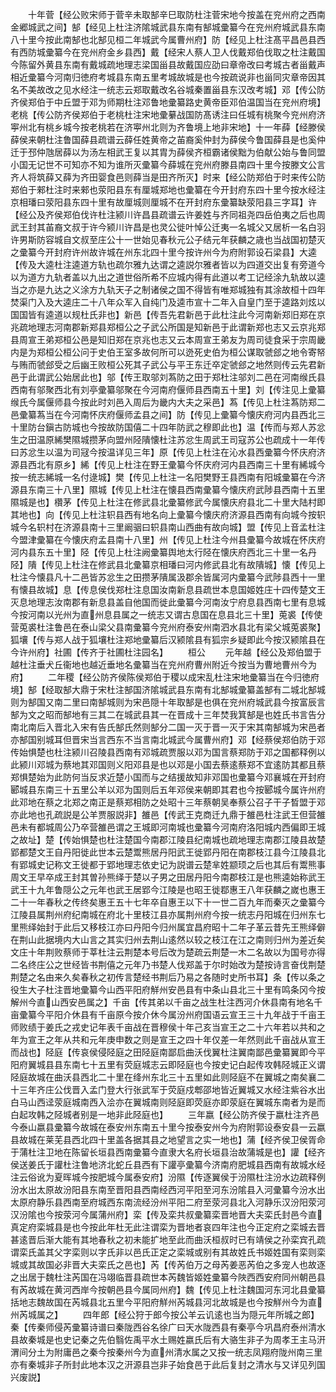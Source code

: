 <!-- { "loadSidebar": true } -->
　　十年菅【经公败宋师于菅辛未取郜辛巳取防杜注菅宋地今按盖在兖州府之西南金郷城武之间】郜【经见上杜注济隂城武县东南有郜城彚纂今在兖州府城武县东南八十里今按此南郜也北郜见桓二年城武今属曹州府】防【经见上杜注髙平昌邑县西有西防城彚纂今在兖州府金乡县西】戴【经宋人蔡人卫人伐戴郑伯伐取之杜注戴国今陈留外黄县东南有戴城疏地理志梁国甾县故戴国应劭曰章帝改曰考城古者甾戴声相近彚纂今河南归徳府考城县东南五里考城故城是也今按疏说非也甾同灾章帝因其名不美故改之见水经注一统志云郑取戴改名谷城秦置甾县东汉改考城】邓【传公防齐侯郑伯于中丘盟于邓为师期杜注邓鲁地彚纂路史黄帝臣邓伯温国当在兖州府境】老桃【传公防齐侯郑伯于老桃杜注宋地彚繤战国防髙诱注曰任城有桃聚今兖州府济寕州北有桃乡城今按老桃若在济寕州北则为齐鲁境上地非宋地】十一年薛【经滕侯薛侯来朝杜注鲁国薛县疏谱云薛任姓黄帝之苖裔奚仲封为薛侯今鲁国薛县是也奚仲迁于邳仲虺居薛以为汤左相武王复以其胄为薛侯齐桓霸诸侯黜为伯献公始与鲁同盟小国无记世不可知亦不知为谁所灭彚纂今薛城在兖州府滕县南四十里今按滕文公言齐人将筑薛又薛为齐田婴食邑则薛当是田齐所灭】时来【经公防郑伯于时来传公防郑伯于郲杜注时来郲也荥阳县东有厘城郑地也彚纂在今开封府东四十里今按水经注京相璠曰荥阳县东四十里有故厘城则厘城不在开封府东彚纂缺荥阳县三字耳】许【经公及齐侯郑伯伐许杜注颍川许昌县疏谱云许姜姓与齐同祖尧四岳伯夷之后也周武王封其苖裔文叔于许今颍川许昌是也灵公徙叶悼公迁夷一名城父又居析一名白羽许男斯防容城自文叔至庄公十一世始见春秋元公子结元年获麟之歳也当战国初楚灭之彚纂今开封府许州故许城在州东北四十里今按许州今为府附郭设石梁县】大逵【传及大逵杜注逵道方轨也疏尔雅九达谓之逵説尔雅者皆以为四道交出复有旁道今以为道方九轨者盖以九出之道世俗所希不应城内得有此道以考工记经涂九轨故以逵当之亦是九达之义涂方九轨天子之制诸侯之国不得皆有唯郑城独有其涂故桓十四年焚渠门入及大逵庄二十八年众军入自纯门及逵市宣十二年入自皇门至于逵路刘炫以国国皆有逵道以规杜氏非也】新邑【传吾先君新邑于此杜注此今河南新郑旧郑在京兆疏地理志河南郡新郑县郑桓公之子武公所国是知新邑于此谓新郑也志又云京兆郑县周宣王弟郑桓公邑是知旧郑在京兆也志又云本周宣王弟友为周司徒食采于宗周畿内是为郑桓公桓公问于史伯王室多故何所可以迯死史伯为桓公谋取虢郐之地令寄帑与贿而虢郐受之后幽王败桓公死其子武公与平王东迁卒定虢郐之地然则传云先君新邑于此谓武公始居此也】邬【传王取邬刘蒍防之田于郑杜注邬刘二邑在河南缑氏县西南有邬聚西北有刘亭彚纂邬聚在今河南府偃师县西南五十里】刘【传注见上彚纂缑氏今属偃师县今按此时刘邑入周后为畿内大夫之采邑】蒍【传见上杜注蒍防郑二邑彚纂蒍当在今河南怀庆府偃师孟县之间】防【传见上彚纂今懐庆府河内县西北三十里防台鎭古防城也今按故防国僖二十四年防武之穆即此也】温【传而与郑人苏忿生之田温原絺樊隰城攒茅向盟州陉隤懐杜注苏忿生周武王司寇苏公也疏成十一年传曰苏忿生以温为司冦今按温详见三年】原【传见上杜注在沁水县西彚纂今怀庆府济源县西北有原乡】絺【传见上杜注在野王彚纂今怀庆府河内县西南三十里有絺城今按一统志絺城一名付逯城】樊【传见上杜注一名阳樊野王县西南有阳城彚纂在今济源县东南三十八里】隰城【传见上杜注在懐县西南彚纂今懐庆府武陟县西南十五里隰城是也】欑茅【传见上杜注在修武县北彚纂修武今属懐庆府县北二十里大陆村即其地也】向【传见上杜注轵县西有地名向上彚纂今懐庆府济源县西南有向城今按轵城今名轵村在济源县南十三里阚骃曰轵县南山西曲有故向城】盟【传见上音孟杜注今盟津彚纂在今懐庆府孟县南十八里】州【传见上杜注今州县彚纂今故城在怀庆府河内县东五十里】陉【传见上杜注阙彚纂舆地太行陉在懐庆府西北三十里一名丹陉】隤【传见上杜注在修武县北彚纂京相璠曰河内修武县北有故隤城】懐【传见上杜注今懐县凡十二邑皆苏忿生之田攒茅隤属汲郡余皆属河内彚纂今武陟县西十一里有懐县故城】息【传息侯伐郑杜注息国汝南新息县疏世本息国姬姓庄十四传楚文王灭息地理志汝南郡有新息县盖自他国而徙此彚纂今河南汝宁府息县西南七里有息城今按河南以光州为直州息县属之一统志又谓古息国在息县北三十里】莵裘【传使营莵裘杜注鲁邑在泰山梁父县南彚纂今兖州府泰安州南泗水县北有梁父城莵裘聚】狐壤【传与郑人战于狐壤杜注郑地彚纂后汉颍隂县有狐宗乡疑即此今按汉颍隂县在今许州府】社圃【传齐于社圃杜注园名】
　　桓公
　　元年越【经公及郑伯盟于越杜注垂犬丘衞地也越近垂地名彚纂当在兖州府曹州附近今按当为曹地曹州今为府】
　　二年稷【经公防齐侯陈侯郑伯于稷以成宋乱杜注宋地彚纂当在今归徳府境】郜【经取郜大鼎于宋杜注郜国济隂城武县东南有北郜城彚纂盖郜有二城北郜城则为郜国又南二里曰南郜城则为宋邑隠十年取郜是也俱在兖州府城武县今按富辰言郜为文之昭而郜地有三其二在城武县其一在晋成十三年焚我箕郜是也姓氏书言告分南北南后入晋北入宋有告氏郜氏然则郜分二国一灭于晋一灭于宋其南郜城为宋邑者亦郜国别城耳但晋宋当言西东不当言南北城武今属曹州府】邓【经蔡侯郑伯防于邓传始惧楚也杜注颍川召陵县西南有邓城疏贾服以邓为国言蔡郑防于邓之国都释例以此颍川邓城为蔡地其邓国则义阳邓县是也以邓是小国去蔡逺蔡郑不宜逺防其都且蔡郑惧楚始为此防何当反求近楚小国而与之结援故知非邓国也彚纂今邓襄城在开封府郾城县东南三十五里公羊以邓为国则后五年邓侯来朝即其君也今按郾城今属许州府此邓地在蔡之北郑之南正是蔡郑相防之处昭十三年蔡朝吴奉蔡公召子干子晳盟于邓亦此地也孔疏説是公羊贾服説非】雒邑【传武王克商迁九鼎于雒邑杜注武王但营雒邑未有都城周公乃卒营雒邑谓之王城即河南城也彚纂今河南府洛阳城内西偏即王城之故址】楚【传始惧楚也杜注楚国今南郡江陵县纪南城也疏地理志南郡江陵县故楚郢都楚文王自丹阳徙此世本云楚鬻熊居丹阳武王徙郢丹阳在南郡枝江县今江陵县北有郢城史记称文王徙都于郢地理志依史记为説谱云楚芈姓颛顼之后也其后有鬻熊事周文王早卒成王封其曽孙熊绎于楚以子男之田居丹阳今南郡枝江是也熊逵始称武王武王十九年鲁隠公之元年也武王居郢今江陵是也昭王徙鄀惠王八年获麟之嵗也惠王二十一年春秋之传终矣惠王五十七年卒自惠王以下十一世二百九年而秦灭之彚纂今江陵县属荆州府纪南城在府北十里枝江县亦属荆州府今按一统志丹阳城在归州东七里熊绎始封于此后又移枝江亦曰丹阳今归州属宜昌府昭十二年子革云昔先王熊绎僻在荆山此据境内大山言之其实归州去荆山逺然以较之枝江在江之南则归州为差近矣文庄十年荆败蔡师于莘杜注云荆楚本号后改为楚疏云荆楚一木二名故以为国号亦得二名终庄公之世经皆书荆僖之元年乃书楚人伐郑盖于尔时始改为楚按诗言奋伐荆楚荆楚之名由来久矣春秋之初传言楚经书荆后乃易之各随时史所书耳】条【传以条之役生大子杜注晋地彚纂今山西平阳府觧州安邑县有中条山县北三十里有鸣条冈今按解州今直山西安邑属之】千亩【传其弟以千亩之战生杜注西河介休县南有地名千亩彚纂今平阳介休县有千亩原今按介休今属汾州府国语云宣王三十九年战于千亩王师败绩于姜氏之戎史记年表千亩战在晋穆侯十年己亥当宣王之二十六年若以共和之年为宣王之年从共和元年庚申数之则是宣王之四十年仅差一年然则此千亩战从宣王而战也】陉庭【传哀侯侵陉庭之田陉庭南鄙启曲沃伐翼杜注翼南鄙邑彚纂翼即今平阳府翼城县县东南七十五里有荧庭城志云即陉庭也今按史记白起传攻韩陉城正义谓陉庭故城在曲沃县西北二十里在绛州东北三十五里如此则陉庭不在翼城之南矣襄二十三年齐庄公伐晋入孟门登大行张武军于荧庭戍郫邵地皆近翼城又水经注紫谷水出白马山西迳荥庭城南西入浍亦在翼城南则陉庭即荧庭亦即荥庭在翼城东南者为是而白起攻韩之陉城者别是一地非此陉庭也】
　　三年嬴【经公防齐侯于嬴杜注齐邑今泰山嬴县彚纂今故城在泰安州东南五十里今按泰安州今为府附郭设泰安县一云嬴县故城在莱芜县西北四十里盖各据其县之地望言之实一地也】蒲【经齐侯卫侯胥命于蒲杜注卫地在陈留长垣县西南彚纂今直隶大名府长垣县治故蒲城是也】讙【经齐侯送姜氏于讙杜注鲁地济北蛇丘县西有下讙亭彚纂今济南府肥城县西南有故城水经注云俗讹为夏晖城今按肥城今属泰安府】汾隰【传逐翼侯于汾隰杜注汾水边疏释例汾水出太原故汾阳县东南至晋阳县西南经西河平阳至河东汾隂县入河彚纂今汾水出太原府静乐县西南至府城西东南流经汾州平阳二府至荥河县北入河静乐汉汾阳荥河汉汾隂也今按荥河今属蒲州府】栾【传及栾共叔彚纂栾晋地晋大夫栾氏封邑今直真定府栾城县是也今按此年杜无此注谓栾为晋地者哀四年注也今正定府之栾城去晋甚逺晋后渐大能有其地春秋之初未能扩地至此而曲沃桓叔时已有靖侯之孙栾宾孔疏谓栾氏盖其父字栾则以字氏非以邑氏正定之栾城或别有其故姓氏书姬姓国有栾则栾城或其故国必非晋大夫栾氏之邑也】芮【传芮伯万之母芮姜恶芮伯之多宠人也故逐之出居于魏杜注芮国在冯翊临晋县疏世本芮魏皆姬姓彚纂今陜西西安府同州朝邑县有芮故城在黄河西岸今按朝邑县今属同州府】魏【传见上杜注魏国河东河北县彚纂括地志魏故国在芮城县北五里今平阳府觧州芮城县河北故城是也今按觧州今为直州芮城属之】
　　四年郎【经公狩于郎今按公羊云讥逺也当为隠元年所城之郎】秦【传秦师侵芮彚纂诗谱曰秦陇西谷名徐广曰天水陇西县有秦亭今巩昌府泰州清水县故秦城是也史记秦之先伯翳佐禹平水土赐姓嬴氏后有大骆生非子为周孝王主马汧渭间分土为附庸邑之秦今按秦州今为直州清水属之又按一统志凤翔府陇州南三里亦有秦城非子所封此地本汉之汧源县岂非子始食邑于此后复封之清水与又详见列国兴废説】
